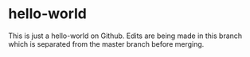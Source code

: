 # hello-world

This is just a hello-world on Github.
Edits are being made in this branch which is separated from the master branch before merging.
